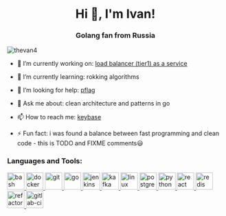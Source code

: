 <h1 align="center">Hi 👋, I'm Ivan!</h1>
<h3 align="center">Golang fan from Russia</h3>

<p align="left"> <img src="https://komarev.com/ghpvc/?username=thevan4" alt="thevan4" /> </p>

- 🔭 I’m currently working on: [load balancer (tier1) as a service](https://github.com/khannz/crispy-palm-tree)

- 🌱 I’m currently learning: rokking algorithms

- 🤝 I’m looking for help: [pflag](https://github.com/spf13/pflag)

- 💬 Ask me about: clean architecture and patterns in go

- 📫 How to reach me: [keybase](https://keybase.io/thevan)

- ⚡ Fun fact: i was found a balance between fast programming and clean code - this is TODO and FIXME comments😃

<h3 align="left">Languages and Tools:</h3>
<p align="left"> <a href="https://www.gnu.org/software/bash/" target="_blank"> <img src="https://www.vectorlogo.zone/logos/gnu_bash/gnu_bash-icon.svg" alt="bash" width="40" height="40"/> </a> <a href="https://www.docker.com/" target="_blank"> <img src="https://devicons.github.io/devicon/devicon.git/icons/docker/docker-original-wordmark.svg" alt="docker" width="40" height="40"/> </a> <a href="https://git-scm.com/" target="_blank"> <img src="https://www.vectorlogo.zone/logos/git-scm/git-scm-icon.svg" alt="git" width="40" height="40"/> </a> <a href="https://golang.org" target="_blank"> <img src="https://devicons.github.io/devicon/devicon.git/icons/go/go-original.svg" alt="go" width="40" height="40"/> </a> <a href="https://www.jenkins.io" target="_blank"> <img src="https://www.vectorlogo.zone/logos/jenkins/jenkins-icon.svg" alt="jenkins" width="40" height="40"/> </a> <a href="https://kafka.apache.org/" target="_blank"> <img src="https://www.vectorlogo.zone/logos/apache_kafka/apache_kafka-icon.svg" alt="kafka" width="40" height="40"/> </a> <a href="https://www.linux.org/" target="_blank"> <img src="https://devicons.github.io/devicon/devicon.git/icons/linux/linux-original.svg" alt="linux" width="40" height="40"/> </a> <a href="https://www.postgresql.org" target="_blank"> <img src="https://devicons.github.io/devicon/devicon.git/icons/postgresql/postgresql-original-wordmark.svg" alt="postgresql" width="40" height="40"/> </a> <a href="https://www.python.org" target="_blank"> <img src="https://devicons.github.io/devicon/devicon.git/icons/python/python-original.svg" alt="python" width="40" height="40"/> </a> <a href="https://reactjs.org/" target="_blank"> <img src="https://devicons.github.io/devicon/devicon.git/icons/react/react-original-wordmark.svg" alt="react" width="40" height="40"/> </a> <a href="https://redis.io" target="_blank"> <img src="https://devicons.github.io/devicon/devicon.git/icons/redis/redis-original-wordmark.svg" alt="redis" width="40" height="40"/> </a> <a href="https://refactoring.guru/" target="_blank"> <img src="https://refactoring.guru/images/content-public/logos/logo-new-2x.png" alt="refactoring" width="40" height="40"/> </a> <a href="https://docs.gitlab.com/ee/ci/" target="_blank"> <img src="https://about.gitlab.com/images/devops-tools/gitlab-logo.svg" alt="gitlab-ci" width="40" height="40"/> </a> </p>
